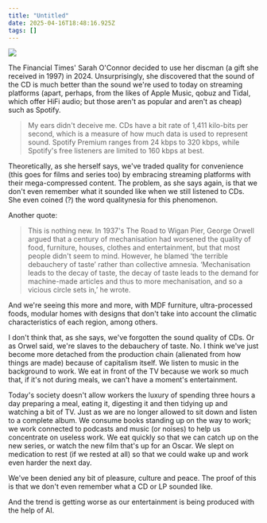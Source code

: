 ```yaml
---
title: "Untitled"
date: 2025-04-16T18:48:16.925Z
tags: []
---
```


![](https://miro.medium.com/v2/resize:fit:720/format:webp/0*whr0uSeGmtI6pglx)

The Financial Times' Sarah O'Connor decided to use her discman (a gift she received in 1997) in 2024. Unsurprisingly, she discovered that the sound of the CD is much better than the sound we're used to today on streaming platforms (apart, perhaps, from the likes of Apple Music, qobuz and Tidal, which offer HiFi audio; but those aren't as popular and aren't as cheap) such as Spotify.

> My ears didn't deceive me. CDs have a bit rate of 1,411 kilo-bits per second, which is a measure of how much data is used to represent sound. Spotify Premium ranges from 24 kbps to 320 kbps, while Spotify's free listeners are limited to 160 kbps at best.

Theoretically, as she herself says, we've traded quality for convenience (this goes for films and series too) by embracing streaming platforms with their mega-compressed content. The problem, as she says again, is that we don't even remember what it sounded like when we still listened to CDs. She even coined (?) the word qualitynesia for this phenomenon.

Another quote:

> This is nothing new. In 1937's The Road to Wigan Pier, George Orwell argued that a century of mechanisation had worsened the quality of food, furniture, houses, clothes and entertainment, but that most people didn't seem to mind. However, he blamed ‘the terrible debauchery of taste’ rather than collective amnesia. ‘Mechanisation leads to the decay of taste, the decay of taste leads to the demand for machine-made articles and thus to more mechanisation, and so a vicious circle sets in,’ he wrote.

And we're seeing this more and more, with MDF furniture, ultra-processed foods, modular homes with designs that don't take into account the climatic characteristics of each region, among others.

I don't think that, as she says, we've forgotten the sound quality of CDs. Or as Orwel said, we're slaves to the debauchery of taste. No. I think we've just become more detached from the production chain (alienated from how things are made) because of capitalism itself. We listen to music in the background to work. We eat in front of the TV because we work so much that, if it's not during meals, we can't have a moment's entertainment.

Today's society doesn't allow workers the luxury of spending three hours a day preparing a meal, eating it, digesting it and then tidying up and watching a bit of TV. Just as we are no longer allowed to sit down and listen to a complete album. We consume books standing up on the way to work; we work connected to podcasts and music (or noises) to help us concentrate on useless work. We eat quickly so that we can catch up on the new series, or watch the new film that's up for an Oscar. We slept on medication to rest (if we rested at all) so that we could wake up and work even harder the next day.

We've been denied any bit of pleasure, culture and peace. The proof of this is that we don't even remember what a CD or LP sounded like.

And the trend is getting worse as our entertainment is being produced with the help of AI.
